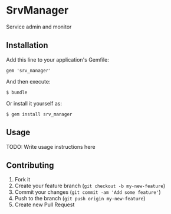 # SrvManager

Service admin and monitor

## Installation

Add this line to your application's Gemfile:

    gem 'srv_manager'

And then execute:

    $ bundle

Or install it yourself as:

    $ gem install srv_manager

## Usage

TODO: Write usage instructions here

## Contributing

1. Fork it
2. Create your feature branch (`git checkout -b my-new-feature`)
3. Commit your changes (`git commit -am 'Add some feature'`)
4. Push to the branch (`git push origin my-new-feature`)
5. Create new Pull Request
